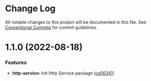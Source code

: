# Change Log

All notable changes to this project will be documented in this file.
See [Conventional Commits](https://conventionalcommits.org) for commit guidelines.

# 1.1.0 (2022-08-18)


### Features

* **http-service:** Init Http Service package ([ca56341](https://github.com/detechworld/tto-packages/commit/ca56341dd011a9181d4e8f1cde3559c683c54e9a))
